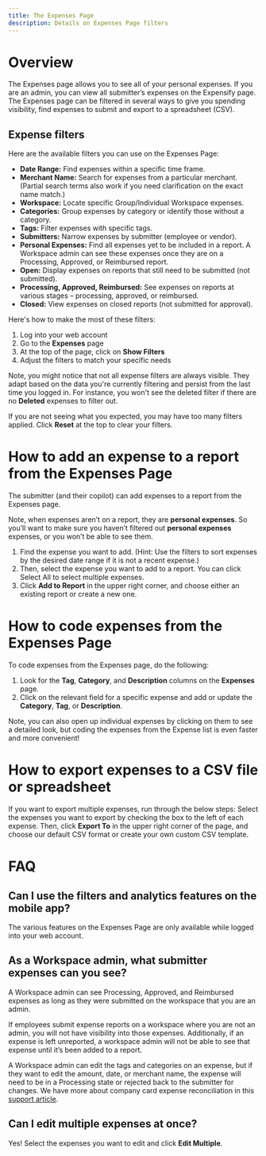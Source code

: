 ```yaml
---
title: The Expenses Page
description: Details on Expenses Page filters
---
```

# Overview

The Expenses page allows you to see all of your personal expenses. If you are an admin, you can view all submitter’s expenses on the Expensify page. The Expenses page can be filtered in several ways to give you spending visibility, find expenses to submit and export to a spreadsheet (CSV).

## Expense filters
Here are the available filters you can use on the Expenses Page:

- **Date Range:** Find expenses within a specific time frame.
- **Merchant Name:** Search for expenses from a particular merchant. (Partial search terms also work if you need clarification on the exact name match.)
- **Workspace:** Locate specific Group/Individual Workspace expenses.
- **Categories:** Group expenses by category or identify those without a category.
- **Tags:** Filter expenses with specific tags.
- **Submitters:** Narrow expenses by submitter (employee or vendor).
- **Personal Expenses:** Find all expenses yet to be included in a report. A Workspace admin can see these expenses once they are on a Processing, Approved, or Reimbursed report.
- **Open:** Display expenses on reports that still need to be submitted (not submitted).
- **Processing, Approved, Reimbursed:** See expenses on reports at various stages – processing, approved, or reimbursed.
- **Closed:** View expenses on closed reports (not submitted for approval).

Here's how to make the most of these filters:

1. Log into your web account
2. Go to the **Expenses** page
3. At the top of the page, click on **Show Filters**
4. Adjust the filters to match your specific needs

Note, you might notice that not all expense filters are always visible. They adapt based on the data you're currently filtering and persist from the last time you logged in. For instance, you won't see the deleted filter if there are no **Deleted** expenses to filter out. 

If you are not seeing what you expected, you may have too many filters applied. Click **Reset** at the top to clear your filters. 


# How to add an expense to a report from the Expenses Page
The submitter (and their copilot) can add expenses to a report from the Expenses page. 

Note, when expenses aren’t on a report, they are **personal expenses**. So you’ll want to make sure you haven’t filtered out **personal expenses** expenses, or you won’t be able to see them. 

1. Find the expense you want to add. (Hint: Use the filters to sort expenses by the desired date range if it is not a recent expense.)
2. Then, select the expense you want to add to a report. You can click Select All to select multiple expenses.
3. Click **Add to Report** in the upper right corner, and choose either an existing report or create a new one.

# How to code expenses from the Expenses Page
To code expenses from the Expenses page, do the following: 

1. Look for the **Tag**, **Category**, and **Description** columns on the **Expenses** page.
2. Click on the relevant field for a specific expense and add or update the **Category**, **Tag**, or **Description**. 

Note, you can also open up individual expenses by clicking on them to see a detailed look, but coding the expenses from the Expense list is even faster and more convenient!

# How to export expenses to a CSV file or spreadsheet
If you want to export multiple expenses, run through the below steps:
Select the expenses you want to export by checking the box to the left of each expense.
Then, click **Export To** in the upper right corner of the page, and choose our default CSV format or create your own custom CSV template.


# FAQ 

## Can I use the filters and analytics features on the mobile app? 
The various features on the Expenses Page are only available while logged into your web account. 

## As a Workspace admin, what submitter expenses can you see?
A Workspace admin can see Processing, Approved, and Reimbursed expenses as long as they were submitted on the workspace that you are an admin. 

If employees submit expense reports on a workspace where you are not an admin, you will not have visibility into those expenses. Additionally, if an expense is left unreported, a workspace admin will not be able to see that expense until it’s been added to a report.

A Workspace admin can edit the tags and categories on an expense, but if they want to edit the amount, date, or merchant name, the expense will need to be in a Processing state or rejected back to the submitter for changes. 
We have more about company card expense reconciliation in this [support article](https://help.expensify.com/articles/expensify-classic/bank-accounts-and-credit-cards/company-cards/Reconciliation). 

## Can I edit multiple expenses at once?
Yes! Select the expenses you want to edit and click **Edit Multiple**. 

